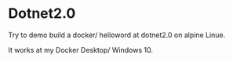 # Dotnet2.0

Try to demo build a docker/ helloword at dotnet2.0 on alpine Linue.

It works at my Docker Desktop/ Windows 10.

